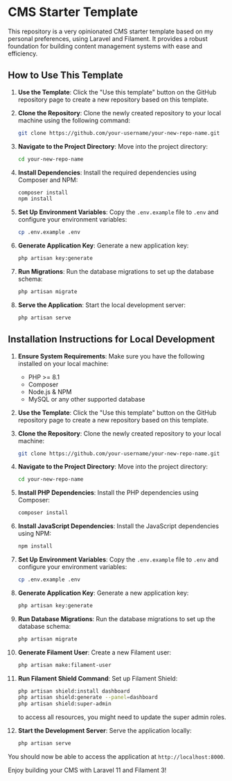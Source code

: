 # CMS Starter Template

This repository is a very opinionated CMS starter template based on my personal preferences, using Laravel and Filament. It provides a robust foundation for building content management systems with ease and efficiency.

## How to Use This Template

1. **Use the Template**: Click the "Use this template" button on the GitHub repository page to create a new repository based on this template.

2. **Clone the Repository**: Clone the newly created repository to your local machine using the following command:
    ```sh
    git clone https://github.com/your-username/your-new-repo-name.git
    ```

3. **Navigate to the Project Directory**: Move into the project directory:
    ```sh
    cd your-new-repo-name
    ```

4. **Install Dependencies**: Install the required dependencies using Composer and NPM:
    ```sh
    composer install
    npm install
    ```

5. **Set Up Environment Variables**: Copy the `.env.example` file to `.env` and configure your environment variables:
    ```sh
    cp .env.example .env
    ```

6. **Generate Application Key**: Generate a new application key:
    ```sh
    php artisan key:generate
    ```

7. **Run Migrations**: Run the database migrations to set up the database schema:
    ```sh
    php artisan migrate
    ```

8. **Serve the Application**: Start the local development server:
    ```sh
    php artisan serve
    ```

## Installation Instructions for Local Development

1. **Ensure System Requirements**: Make sure you have the following installed on your local machine:
    - PHP >= 8.1
    - Composer
    - Node.js & NPM
    - MySQL or any other supported database

2. **Use the Template**: Click the "Use this template" button on the GitHub repository page to create a new repository based on this template.

3. **Clone the Repository**: Clone the newly created repository to your local machine:
    ```sh
    git clone https://github.com/your-username/your-new-repo-name.git
    ```

4. **Navigate to the Project Directory**: Move into the project directory:
    ```sh
    cd your-new-repo-name
    ```

5. **Install PHP Dependencies**: Install the PHP dependencies using Composer:
    ```sh
    composer install
    ```

6. **Install JavaScript Dependencies**: Install the JavaScript dependencies using NPM:
    ```sh
    npm install
    ```

7. **Set Up Environment Variables**: Copy the `.env.example` file to `.env` and configure your environment variables:
    ```sh
    cp .env.example .env
    ```

8. **Generate Application Key**: Generate a new application key:
    ```sh
    php artisan key:generate
    ```

9. **Run Database Migrations**: Run the database migrations to set up the database schema:
    ```sh
    php artisan migrate
    ```

10. **Generate Filament User**: Create a new Filament user:
    ```sh
    php artisan make:filament-user
    ```

11. **Run Filament Shield Command**: Set up Filament Shield:
    ```sh
    php artisan shield:install dashboard
    php artisan shield:generate --panel=dashboard
    php artisan shield:super-admin
    ```
    to access all resources, you might need to update the super admin roles.

12. **Start the Development Server**: Serve the application locally:
    ```sh
    php artisan serve
    ```

You should now be able to access the application at `http://localhost:8000`.

Enjoy building your CMS with Laravel 11 and Filament 3!
